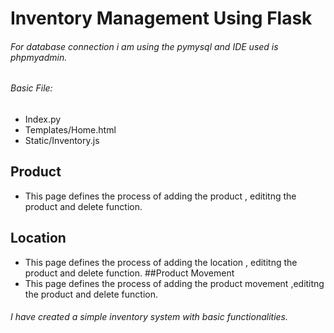# Inventory Management Using Flask
###### For database connection i am using the pymysql and IDE used is phpmyadmin.

###### Basic File: 
- Index.py
- Templates/Home.html
- Static/Inventory.js

## Product 
- This page defines the process of adding the product , edititng the product and delete function.
## Location
- This page defines the process of adding the location , edititng the product and delete function.
##Product Movement
- This page defines the process of adding the product movement ,edititng the product and delete function.

###### I have created a simple inventory system with basic functionalities.




